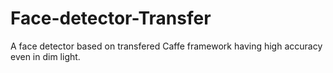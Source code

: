 # Face-detector-Transfer
A face detector based on transfered Caffe framework having high accuracy even in dim light. 
